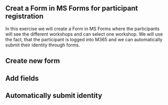 ## Creat a Form in MS Forms for participant registration
In this exercise we will create a Form in MS Forms where the participants will see the different workshops and can select one workshop. We will use the fact, that the participant is logged into M365 and we can automatically submit their identity through forms.

## Create new form

## Add fields

## Automatically submit identity
